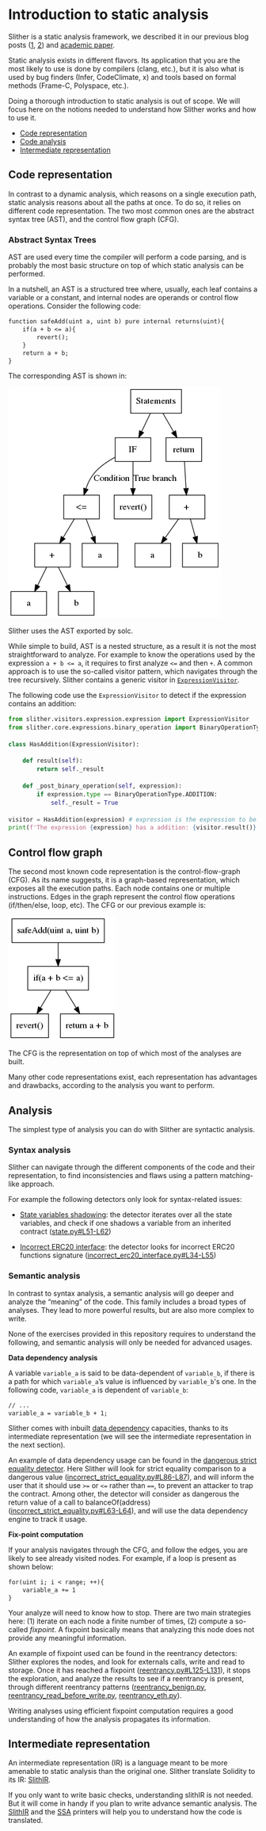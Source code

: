 
# Introduction to static analysis

Slither is a static analysis framework, we described it in our previous blog posts ([1](https://blog.trailofbits.com/2018/10/19/slither-a-solidity-static-analysis-framework/), [2](https://blog.trailofbits.com/2019/05/27/slither-the-leading-static-analyzer-for-smart-contracts/)) and [academic paper](https://github.com/trailofbits/publications/blob/master/papers/wetseb19.pdf).

Static analysis exists in different flavors. Its application that you are the most likely to use is done by compilers (clang, etc.), but it is also what is used by bug finders (Infer, CodeClimate, x) and tools based on formal methods (Frame-C, Polyspace, etc.).

Doing a thorough introduction to static analysis is out of scope. We will focus here on the notions needed to understand how Slither works and how to use it.

- [Code representation](#code-representation)
- [Code analysis](#analysis)
- [Intermediate representation](#intermediate-representation)

## Code representation

In contrast to a dynamic analysis, which reasons on a single execution path, static analysis reasons about all the paths at once. To do so, it relies on different code representation. The two most common ones are the abstract syntax tree (AST), and the control flow graph (CFG).

### Abstract Syntax Trees

AST are used every time the compiler will perform a code parsing, and is probably the most basic structure on top of which static analysis can be performed.

In a nutshell, an AST is a structured tree where, usually, each leaf contains a variable or a constant, and internal nodes are operands or control flow operations. Consider the following code: 

```solidity
function safeAdd(uint a, uint b) pure internal returns(uint){
    if(a + b <= a){
        revert();
    }
    return a + b;
}
```

The corresponding AST is shown in:

![AST](./images/ast.png)

Slither uses the AST exported by solc.

While simple to build, AST is a nested structure, as a result it is not the most straightforward to analyze. For example to know the operations used by the expression `a + b <= a`, it requires to first analyze `<=` and then `+`. A common approach is to use the so-called visitor pattern, which navigates through the tree recursively. Slither contains a generic visitor in [`ExpressionVisitor`](https://github.com/crytic/slither/blob/master/slither/visitors/expression/expression.py).

The following code use the `ExpressionVisitor` to detect if the expression contains an addition:

```python
from slither.visitors.expression.expression import ExpressionVisitor
from slither.core.expressions.binary_operation import BinaryOperationType

class HasAddition(ExpressionVisitor):

    def result(self):
        return self._result

    def _post_binary_operation(self, expression):
        if expression.type == BinaryOperationType.ADDITION:
            self._result = True

visitor = HasAddition(expression) # expression is the expression to be tested
print(f'The expression {expression} has a addition: {visitor.result()}')
```

## Control flow graph

The second most known code representation is the control-flow-graph (CFG). As its name suggests, it is a graph-based representation, which exposes all the execution paths. Each node contains one or multiple instructions. Edges in the graph represent the control flow operations (if/then/else, loop, etc). The CFG or our previous example is:

![CFG](./images/cfg.png)

The CFG is the representation on top of which most of the analyses are built.

Many other code representations exist, each representation has advantages and drawbacks, according to the analysis you want to perform.

## Analysis
The simplest type of analysis you can do with Slither are syntactic analysis. 

### Syntax analysis

Slither can navigate through the different components of the code and their representation, to find inconsistencies and flaws using a pattern matching-like approach.

For example the following detectors only look for syntax-related issues:

- [State variables shadowing](https://github.com/crytic/slither/wiki/Detector-Documentation#state-variable-shadowing): the detector iterates over all the state variables, and check if one shadows a variable from an inherited contract ([state.py#L51-L62](https://github.com/crytic/slither/blob/0441338e055ab7151b30ca69258561a5a793f8ba/slither/detectors/shadowing/state.py#L51-L62))

- [Incorrect ERC20 interface](https://github.com/crytic/slither/wiki/Detector-Documentation#incorrect-erc20-interface): the detector looks for incorrect ERC20 functions signature ([incorrect_erc20_interface.py#L34-L55](https://github.com/crytic/slither/blob/0441338e055ab7151b30ca69258561a5a793f8ba/slither/detectors/erc/incorrect_erc20_interface.py#L34-L55))

### Semantic analysis
In contrast to syntax analysis, a semantic analysis will go deeper and analyze the “meaning” of the code. This family includes a broad types of analyses. They lead to more powerful results, but are also more complex to write. 

None of the exercises provided in this repository requires to understand the following, and semantic analysis will only be needed for advanced usages.

**Data dependency analysis**

A variable `variable_a` is said to be data-dependent of `variable_b`, if there is a path for which `variable_a`’s value is influenced by `variable_b`'s one.
In the following code, `variable_a` is dependent of `variable_b`:

```solidity
// ...
variable_a = variable_b + 1;
```

Slither comes with inbuilt [data dependency](https://github.com/crytic/slither/wiki/data-dependency) capacities, thanks to its intermediate representation (we will see the intermediate representation in the next section).

An example of data dependency usage can be found in the [dangerous strict equality detector](https://github.com/crytic/slither/wiki/Detector-Documentation#dangerous-strict-equalities). Here Slither will look for strict equality comparison to a dangerous value ([incorrect_strict_equality.py#L86-L87](https://github.com/crytic/slither/blob/6d86220a53603476f9567c3358524ea4db07fb25/slither/detectors/statements/incorrect_strict_equality.py#L86-L87)), and will inform the user that it should use `>=` or `<=` rather than `==`, to prevent an attacker to trap the contract. Among other, the detector will consider as dangerous the return value of a call to balanceOf(address) ([incorrect_strict_equality.py#L63-L64](https://github.com/crytic/slither/blob/6d86220a53603476f9567c3358524ea4db07fb25/slither/detectors/statements/incorrect_strict_equality.py#L63-L64)), and will use the data dependency engine to track it usage.

**Fix-point computation**

If your analysis navigates through the CFG, and follow the edges, you are likely to see already visited nodes. For example, if a loop is present as shown below:

```solidity
for(uint i; i < range; ++){
    variable_a += 1
}
```

Your analyze will need to know how to stop. There are two main strategies here: (1) iterate on each node a finite number of times, (2) compute a so-called *fixpoint*. A fixpoint basically means that analyzing this node does not provide any meaningful information. 

An example of fixpoint used can be found in the reentrancy detectors: Slither explores the nodes, and look for externals calls, write and read to storage. Once it has reached a fixpoint ([reentrancy.py#L125-L131](https://github.com/crytic/slither/blob/master/slither/detectors/reentrancy/reentrancy.py#L125-L131)), it stops the exploration, and analyze the results to see if a reentrancy is present, through different reentrancy patterns ([reentrancy_benign.py](https://github.com/crytic/slither/blob/b275bcc824b1b932310cf03b6bfb1a1fef0ebae1/slither/detectors/reentrancy/reentrancy_benign.py), [reentrancy_read_before_write.py](https://github.com/crytic/slither/blob/b275bcc824b1b932310cf03b6bfb1a1fef0ebae1/slither/detectors/reentrancy/reentrancy_read_before_write.py), [reentrancy_eth.py](https://github.com/crytic/slither/blob/b275bcc824b1b932310cf03b6bfb1a1fef0ebae1/slither/detectors/reentrancy/reentrancy_eth.py)).

Writing analyses using efficient fixpoint computation requires a good understanding of how the analysis propagates its information.

## Intermediate representation

An intermediate representation (IR) is a language meant to be more amenable to static analysis than the original one. Slither translate Solidity to its IR: [SlithIR](https://github.com/crytic/slither/wiki/SlithIR).

If you only want to write basic checks, understanding slithIR is not needed. But it will come in handy if you plan to write advance semantic analysis. The [SlithIR](https://github.com/crytic/slither/wiki/Printer-documentation#slithir) and the [SSA](https://github.com/crytic/slither/wiki/Printer-documentation#slithir-ssa) printers will help you to understand how the code is translated.
